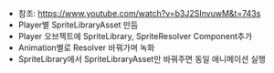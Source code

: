 - 참조: https://www.youtube.com/watch?v=b3J2SInvuwM&t=743s
- Player별 SpriteLibraryAsset 만듬
- Player 오브젝트에 SpriteLibrary, SpriteResolver Component추가
- Animation별로 Resolver 바꿔가며 녹화
- SpriteLibrary에서 SpriteLibraryAsset만 바꿔주면 동일 애니메이션 실행